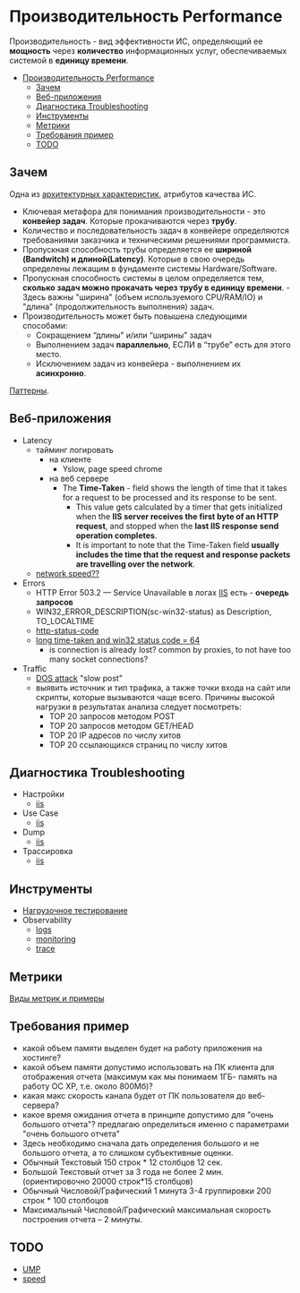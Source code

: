 # Производительность Performance

Производительность - вид эффективности ИС, определяющий ее __мощность__ через __количество__ информационных услуг, обеспечиваемых системой в __единицу времени__.

- [Производительность Performance](#производительность-performance)
  - [Зачем](#зачем)
  - [Веб-приложения](#веб-приложения)
  - [Диагностика Troubleshooting](#диагностика-troubleshooting)
  - [Инструменты](#инструменты)
  - [Метрики](#метрики)
  - [Требования пример](#требования-пример)
  - [TODO](#todo)

## Зачем

Одна из [архитектурных характеристик](../arch.ability.md), атрибутов качества ИС.

- Ключевая метафора для понимания производительности - это __конвейер задач__. Которые прокачиваются через __трубу__.
- Количество и последовательность задач в конвейере определяются требованиями заказчика и техническими решениями программиста.
- Пропускная способность трубы определяется ее __шириной (Bandwitch) и длиной(Latency)__. Которые в свою очередь определены лежащим в фундаменте системы Hardware/Software.
- Пропускная способность системы в целом определяется тем, __сколько задач можно прокачать через трубу в единицу времени__. - Здесь важны "ширина" (объем используемого CPU/RAM/IO) и "длина" (продолжительность выполнения) задач.
- Производительность может быть повышена следующими способами:
  - Сокращением “длины” и/или “ширины” задач
  - Выполнением задач __параллельно__, ЕСЛИ в “трубе” есть для этого место.
  - Исключением задач из конвейера - выполнением их __асинхронно__.

[Паттерны](../pattern/performance/pattern.perf.md).

## Веб-приложения

- Latency
  - тайминг логировать
    - на клиенте
      - Yslow, page speed chrome
    - на веб сервере
      - The __Time-Taken__ - field shows the length of time that it takes for a request to be processed and its response to be sent.  
        - This value gets calculated by a timer that gets initialized when the __IIS server receives the first byte of an HTTP request__, and stopped when the __last IIS response send operation completes__.  
        - It is important to note that the Time-Taken field __usually includes the time that the request and response packets are travelling over the network__.
  - [network speed??](https://serverfault.com/questions/412419/iis-how-to-tell-if-a-slow-time-taken-is-due-to-a-slow-network-connection)
- Errors
  - HTTP Error 503.2 — Service Unavailable в логах [IIS](../../technology/middleware/webserver/iis.md) есть - __очередь запросов__
  - WIN32_ERROR_DESCRIPTION(sc-win32-status) as Description, TO_LOCALTIME
  - [http-status-code](https://support.microsoft.com/ru-ru/help/943891/the-http-status-code-in-iis-7.0,-iis-7.5,-and-iis-8.0)
  - [long time-taken and win32 status code = 64](https://forums.iis.net/t/1169411.aspx)
    - is connection is already lost? common by proxies, to not have too many socket connections?
- Traffic
  - [DOS attack](https://serverfault.com/questions/288262/dos-attack-slow-post-how-to-prevent-in-iis?rq=1) "slow post"
  - выявить источник и тип трафика, а также точки входа на сайт или скрипты, которые вызываются чаще всего. Причины высокой нагрузки в результатах анализа следует посмотреть:  
    - TOP 20 запросов методом POST
    - TOP 20 запросов методом GET/HEAD
    - TOP 20 IP адресов по числу хитов
    - TOP 20 ссылающихся страниц по числу хитов

## Диагностика Troubleshooting

- Настройки
  - [iis](../../technology/middleware/webserver/iis.performance.settings.md)
- Use Case
  - [iis](../../technology/middleware/webserver/iis.troubleshooting.md#use-case)
- Dump
  - [iis](../../technology/middleware/webserver/iis.troubleshooting.md#dump)
- Трассировка
  - [iis](../../technology/middleware/webserver/iis.troubleshooting.md#трассировка)

## Инструменты

- [Нагрузочное тестирование](../../technology/ability/performance/load.test.md)
- Observability
  - [logs](../../technology/observability/logging.md)
  - [monitoring](../../technology/observability/monitoring.md)
  - [trace](../../technology/observability/tracing.distributed.md)

## Метрики

[Виды метрик и примеры](performance.metric.md)

## Требования пример

- какой объем памяти выделен будет на работу приложения на хостинге?
- какой объем памяти допустимо использовать на ПК клиента для отображения отчета (максимум как мы понимаем 1ГБ- память на работу ОС XP, т.е. около 800Мб)?
- какая макс скорость канала будет от ПК пользователя до веб-сервера?
- какое время ожидания отчета в принципе допустимо для "очень большого отчета"? предлагаю определиться именно с параметрами "очень большого отчета"
- Здесь необходимо сначала дать определения большого и не большого отчета, а то слишком субъективные оценки.
- Обычный Текстовый 150 строк * 12 столбцов 12 сек.
- Большой Текстовый отчет за 3 года не более 2 мин. (ориентировочно 20000 строк*15 столбцов)
- Обычный Числовой/Графический 1 минута 3-4 группировки 200 строк * 100 столбоцов
- Максимальный Числовой/Графический максимальная скорость построения отчета – 2 минуты.

## TODO

- [UMP](https://airtable.com/embed/shrj9QkstRkVlFW0i/tblzJXJYUlj4aCHaJ)
- [speed](http://sixrevisions.com/web-performance/improve-website-speed-02/)
